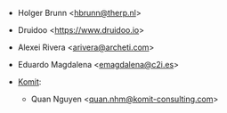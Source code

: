 - Holger Brunn \<<hbrunn@therp.nl>\>

- Druidoo \<<https://www.druidoo.io>\>

- Alexei Rivera \<<arivera@archeti.com>\>

- Eduardo Magdalena \<<emagdalena@c2i.es>\>

- [Komit](https://komit-consulting.com):  
  - Quan Nguyen \<<quan.nhm@komit-consulting.com>\>
